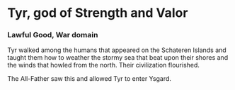 # Tyr, god of Strength and Valor
### Lawful Good, War domain

Tyr walked among the humans that appeared on the Schateren Islands and taught them how to weather the stormy sea that beat upon their shores and the winds that howled from the north.
Their civilization flourished.

The All-Father saw this and allowed Tyr to enter Ysgard.
